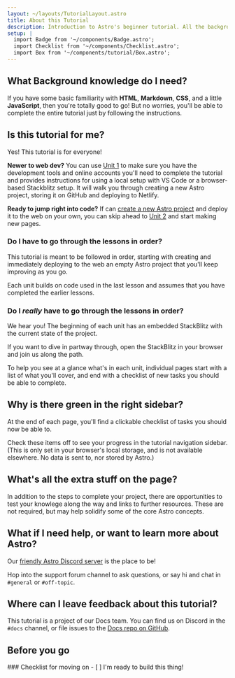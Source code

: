 ```yaml
---
layout: ~/layouts/TutorialLayout.astro
title: About this Tutorial
description: Introduction to Astro's beginner tutorial. All the background knowledge you need to get started!
setup: |
  import Badge from '~/components/Badge.astro';
  import Checklist from '~/components/Checklist.astro';
  import Box from '~/components/tutorial/Box.astro';
---
```

## What Background knowledge do I need?

If you have some basic familiarity with **HTML**, **Markdown**, **CSS**, and a little **JavaScript**, then you're totally good to go! But no worries, you'll be able to complete the entire tutorial just by following the instructions.

## Is this tutorial for me?

Yes! This tutorial is for everyone!

**Newer to web dev?** You can use [Unit 1](/en/tutorial/1-setup/) to make sure you have the development tools and online accounts you'll need to complete the tutorial and provides instructions for using a local setup with VS Code or a browser-based Stackblitz setup. It will walk you through creating a new Astro project, storing it on GitHub and deploying to Netlify.

**Ready to jump right into code?** If can [create a new Astro project](/en/install/auto/) and deploy it to the web on your own, you can skip ahead to [Unit 2](/en/tutorial/2-pages/) and start making new pages.

### Do I have to go through the lessons in order?

This tutorial is meant to be followed in order, starting with creating and immediately deploying to the web an empty Astro project that you'll keep improving as you go. 

Each unit builds on code used in the last lesson and assumes that you have completed the earlier lessons.

### Do I _really_ have to go through the lessons in order?

We hear you! The beginning of each unit has an embedded StackBlitz with the current state of the project. 

If you want to dive in partway through, open the StackBlitz in your browser and join us along the path.

To help you see at a glance what's in each unit, individual pages start with a list of what you'll cover, and end with a checklist of new tasks you should be able to complete.  

## Why is there green in the right sidebar?

At the end of each page, you'll find a clickable checklist of tasks you should now be able to.

Check these items off to see your progress in the tutorial navigation sidebar. (This is only set in your browser's local storage, and is not available elsewhere. No data is sent to, nor stored by Astro.) 

## What's all the extra stuff on the page?

In addition to the steps to complete your project, there are opportunities to test your knowlege along the way and links to further resources. These are not required, but may help solidify some of the core Astro concepts.

## What if I need help, or want to learn more about Astro?

Our [friendly Astro Discord server](https://astro.build/chat) is the place to be! 

Hop into the support forum channel to ask questions, or say hi and chat in `#general` or `#off-topic`.

## Where can I leave feedback about this tutorial?

This tutorial is a project of our Docs team. You can find us on Discord in the `#docs` channel, or file issues to the [Docs repo on GitHub](https://withastro/astro/docs/issues). 

## Before you go

<Box icon="check-list">
### Checklist for moving on

<Checklist>
- [ ] I'm ready to build this thing!
</Checklist>
</Box>
